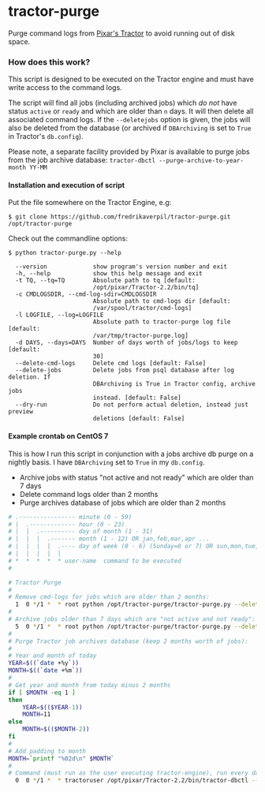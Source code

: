 # tractor-purge

Purge command logs from [Pixar's Tractor](https://renderman.pixar.com/view/pixars-tractor) to avoid running out of disk space.

### How does this work?

This script is designed to be executed on the Tractor engine and must have write access to the command logs.

The script will find all jobs (including archived jobs) which *do not* have status `active` or `ready` and which are older than `n` days. It will then delete all associated command logs. If the `--deletejobs` option is given, the jobs will also be deleted from the database (or archived if `DBArchiving` is set to `True` in Tractor's `db.config`).

Please note, a separate facility provided by Pixar is available to purge jobs from the job archive database: `tractor-dbctl --purge-archive-to-year-month YY-MM`


#### Installation and execution of script

Put the file somewhere on the Tractor Engine, e.g:

    $ git clone https://github.com/fredrikaverpil/tractor-purge.git /opt/tractor-purge

Check out the commandline options:

```
$ python tractor-purge.py --help

  --version             show program's version number and exit
  -h, --help            show this help message and exit
  -t TQ, --tq=TQ        Absolute path to tq [default:
                        /opt/pixar/Tractor-2.2/bin/tq]
  -c CMDLOGSDIR, --cmd-log-sdir=CMDLOGSDIR
                        Absolute path to cmd-logs dir [default:
                        /var/spool/tractor/cmd-logs]
  -l LOGFILE, --log=LOGFILE
                        Absolute path to tractor-purge log file [default:
                        /var/tmp/tractor-purge.log]
  -d DAYS, --days=DAYS  Number of days worth of jobs/logs to keep [default:
                        30]
  --delete-cmd-logs     Delete cmd logs [default: False]
  --delete-jobs         Delete jobs from psql database after log deletion. If
                        DBArchiving is True in Tractor config, archive jobs
                        instead. [default: False]
  --dry-run             Do not perform actual deletion, instead just preview
                        deletions [default: False]
```

#### Example crontab on CentOS 7

This is how I run this script in conjunction with a jobs archive db purge on a nightly basis. I have `DBArchiving` set to `True` in my `db.config`.

* Archive jobs with status "not active and not ready" which are older than 7 days
* Delete command logs older than 2 months
* Purge archives database of jobs which are older than 2 months

```bash
# .---------------- minute (0 - 59)
# |  .------------- hour (0 - 23)
# |  |  .---------- day of month (1 - 31)
# |  |  |  .------- month (1 - 12) OR jan,feb,mar,apr ...
# |  |  |  |  .---- day of week (0 - 6) (Sunday=0 or 7) OR sun,mon,tue,wed,thu,fri,sat
# |  |  |  |  |
# *  *  *  *  * user-name  command to be executed
#

# Tractor Purge
#
# Remove cmd-logs for jobs which are older than 2 months:
  1  0 */1 *  * root python /opt/tractor-purge/tractor-purge.py --delete-cmd-logs --days=60
#
# Archive jobs older than 7 days which are "not active and not ready":
  5  0 */1 *  * root python /opt/tractor-purge/tractor-purge.py --delete-jobs --days=7
#
# Purge Tractor job archives database (keep 2 months worth of jobs):
#
# Year and month of today
YEAR=$((`date +%y`))
MONTH=$((`date +%m`))
#
# Get year and month from today minus 2 months
if [ $MONTH -eq 1 ]
then
    YEAR=$(($YEAR-1))
    MONTH=11
else
    MONTH=$(($MONTH-2))
fi
#
# Add padding to month
MONTH=`printf "%02d\n" $MONTH`
#
# Command (must run as the user executing tractor-engine), run every day
  0  0 */1 *  * tractoruser /opt/pixar/Tractor-2.2/bin/tractor-dbctl --purge-archive-to-year-month $YEAR-$MONTH --config-dir=/opt/pixar/config
```
